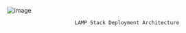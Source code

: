 ![image](https://github.com/aman2575/lamp-stack-ansible-terraform/assets/30496447/ce80de2c-7deb-415a-9e1c-4a7530d3c834)

                          LAMP Stack Deployment Architecture

